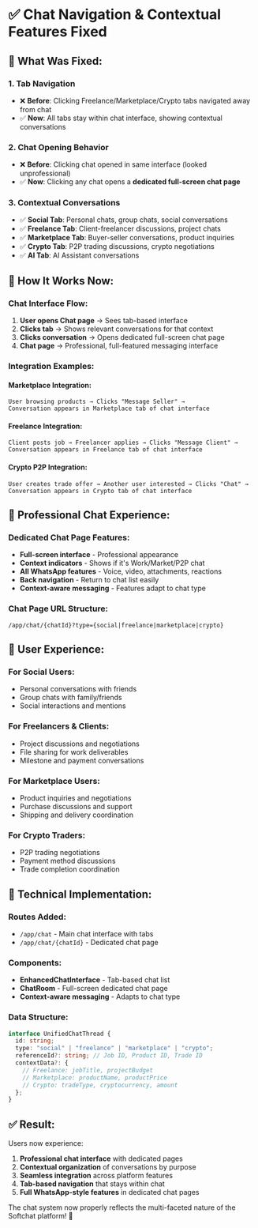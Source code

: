 # ✅ Chat Navigation & Contextual Features Fixed

## 🎯 **What Was Fixed:**

### 1. **Tab Navigation**
- ❌ **Before**: Clicking Freelance/Marketplace/Crypto tabs navigated away from chat
- ✅ **Now**: All tabs stay within chat interface, showing contextual conversations

### 2. **Chat Opening Behavior** 
- ❌ **Before**: Clicking chat opened in same interface (looked unprofessional)
- ✅ **Now**: Clicking any chat opens a **dedicated full-screen chat page**

### 3. **Contextual Conversations**
- ✅ **Social Tab**: Personal chats, group chats, social conversations
- ✅ **Freelance Tab**: Client-freelancer discussions, project chats
- ✅ **Marketplace Tab**: Buyer-seller conversations, product inquiries
- ✅ **Crypto Tab**: P2P trading discussions, crypto negotiations
- ✅ **AI Tab**: AI Assistant conversations

## 🚀 **How It Works Now:**

### **Chat Interface Flow:**
1. **User opens Chat page** → Sees tab-based interface
2. **Clicks tab** → Shows relevant conversations for that context
3. **Clicks conversation** → Opens dedicated full-screen chat page
4. **Chat page** → Professional, full-featured messaging interface

### **Integration Examples:**

#### **Marketplace Integration:**
```
User browsing products → Clicks "Message Seller" → 
Conversation appears in Marketplace tab of chat interface
```

#### **Freelance Integration:**
```
Client posts job → Freelancer applies → Clicks "Message Client" →
Conversation appears in Freelance tab of chat interface  
```

#### **Crypto P2P Integration:**
```
User creates trade offer → Another user interested → Clicks "Chat" →
Conversation appears in Crypto tab of chat interface
```

## 📱 **Professional Chat Experience:**

### **Dedicated Chat Page Features:**
- **Full-screen interface** - Professional appearance
- **Context indicators** - Shows if it's Work/Market/P2P chat
- **All WhatsApp features** - Voice, video, attachments, reactions
- **Back navigation** - Return to chat list easily
- **Context-aware messaging** - Features adapt to chat type

### **Chat Page URL Structure:**
```
/app/chat/{chatId}?type={social|freelance|marketplace|crypto}
```

## 🎨 **User Experience:**

### **For Social Users:**
- Personal conversations with friends
- Group chats with family/friends
- Social interactions and mentions

### **For Freelancers & Clients:**
- Project discussions and negotiations
- File sharing for work deliverables  
- Milestone and payment conversations

### **For Marketplace Users:**
- Product inquiries and negotiations
- Purchase discussions and support
- Shipping and delivery coordination

### **For Crypto Traders:**
- P2P trading negotiations
- Payment method discussions
- Trade completion coordination

## 🔧 **Technical Implementation:**

### **Routes Added:**
- `/app/chat` - Main chat interface with tabs
- `/app/chat/{chatId}` - Dedicated chat page

### **Components:**
- **EnhancedChatInterface** - Tab-based chat list
- **ChatRoom** - Full-screen dedicated chat page
- **Context-aware messaging** - Adapts to chat type

### **Data Structure:**
```typescript
interface UnifiedChatThread {
  id: string;
  type: "social" | "freelance" | "marketplace" | "crypto";
  referenceId?: string; // Job ID, Product ID, Trade ID
  contextData?: {
    // Freelance: jobTitle, projectBudget
    // Marketplace: productName, productPrice  
    // Crypto: tradeType, cryptocurrency, amount
  };
}
```

## ✅ **Result:**

Users now experience:
1. **Professional chat interface** with dedicated pages
2. **Contextual organization** of conversations by purpose
3. **Seamless integration** across platform features
4. **Tab-based navigation** that stays within chat
5. **Full WhatsApp-style features** in dedicated chat pages

The chat system now properly reflects the multi-faceted nature of the Softchat platform! 🎉
